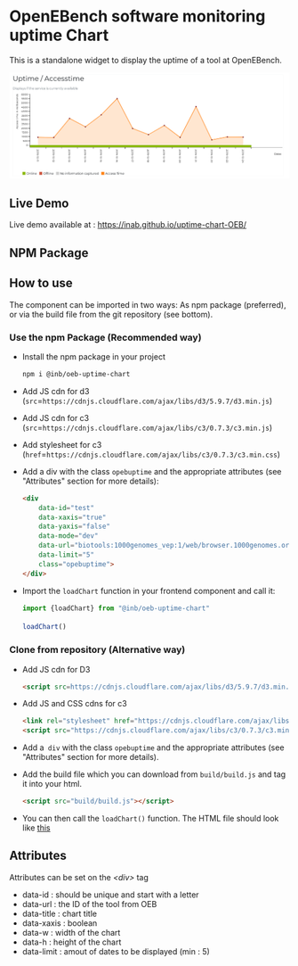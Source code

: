 # OpenEBench software monitoring uptime Chart

This is a standalone widget to display the uptime of a tool at OpenEBench.

![Alt text](docs/images/screenshot.png 'Screenshot')

## Live Demo
Live demo available at : https://inab.github.io/uptime-chart-OEB/

## NPM Package 

## How to use

The component can be imported in two ways: As npm package (preferred), or via the build file from the git repository (see bottom).


### Use the npm Package (Recommended way)

- Install the npm package in your project
	```bash
	npm i @inb/oeb-uptime-chart
	```
- Add JS cdn for d3 (`src`=`https://cdnjs.cloudflare.com/ajax/libs/d3/5.9.7/d3.min.js`)
- Add JS cdn for c3 (`src`=`https://cdnjs.cloudflare.com/ajax/libs/c3/0.7.3/c3.min.js`)
- Add stylesheet for c3 (`href`=`https://cdnjs.cloudflare.com/ajax/libs/c3/0.7.3/c3.min.css`)
- Add a div with the class `opebuptime` and the appropriate attributes (see "Attributes" section for more details): 

	```html
	<div 
		data-id="test" 
		data-xaxis="true" 
		data-yaxis="false" 
		data-mode="dev"
		data-url="biotools:1000genomes_vep:1/web/browser.1000genomes.org" 
		data-limit="5" 
		class="opebuptime">
	</div>
	```

- Import the `loadChart` function in your frontend component and call it: 

	```javascript
	import {loadChart} from "@inb/oeb-uptime-chart"

	loadChart()
	```


###  Clone from repository (Alternative way)

- Add JS cdn for D3
	```html
	<script src=https://cdnjs.cloudflare.com/ajax/libs/d3/5.9.7/d3.min.js></script>
	```

- Add JS and CSS cdns for c3

	```html
	<link rel="stylesheet" href="https://cdnjs.cloudflare.com/ajax/libs/c3/0.7.3/c3.min.css" />
	<script src="https://cdnjs.cloudflare.com/ajax/libs/c3/0.7.3/c3.min.js"></script>
	```
- Add a` div` with the class `opebuptime` and the appropriate attributes (see "Attributes" section for more details).

- Add the build file which you can download from `build/build.js` and tag it into your html.
	```HTML
	<script src="build/build.js"></script>
	```

- You can then call the `loadChart()` function. The HTML file should look like [this
](https://github.com/inab/uptime-chart-OEB/blob/master/index.html) 


## Attributes 

Attributes can be set on the _<div\>_ tag

-   data-id : should be unique and start with a letter
-   data-url : the ID of the tool from OEB
-   data-title : chart title
-   data-xaxis : boolean
-   data-w : width of the chart
-   data-h : height of the chart
-   data-limit : amout of dates to be displayed (min : 5)
